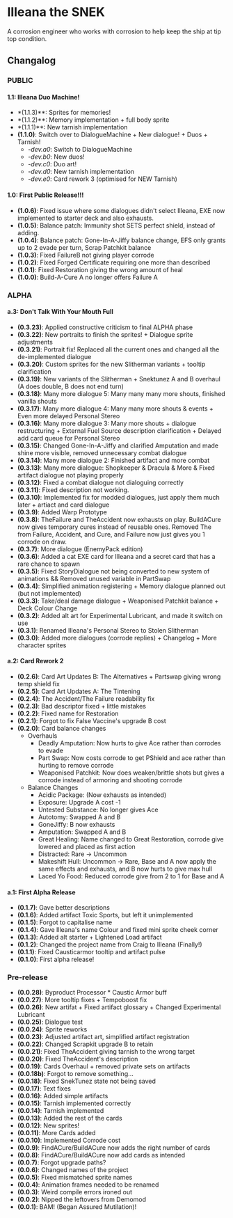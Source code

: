 # Illeana the SNEK

A corrosion engineer who works with corrosion to help keep the ship at tip top condition.

## Changalog

### PUBLIC

#### 1.1: Illeana Duo Machine!

* *(1.1.3)**: Sprites for memories!
* *(1.1.2)**: Memory implementation + full body sprite
* *(1.1.1)**: New tarnish implementation
* **(1.1.0)**: Switch over to DialogueMachine + New dialogue! + Duos + Tarnish!
  * *-dev.a0*: Switch to DialogueMachine
  * *-dev.b0*: New duos!
  * *-dev.c0*: Duo art!
  * *-dev.d0*: New tarnish implementation
  * *-dev.e0*: Card rework 3 (optimised for NEW Tarnish)

#### 1.0: First Public Release!!!

* **(1.0.6)**: Fixed issue where some dialogues didn't select Illeana, EXE now implemented to starter deck and also exhausts.
* **(1.0.5)**: Balance patch: Immunity shot SETS perfect shield, instead of adding.
* **(1.0.4)**: Balance patch: Gone-In-A-Jiffy balance change, EFS only grants up to 2 evade per turn, Scrap Patchkit balance
* **(1.0.3)**: Fixed FailureB not giving player corrode
* **(1.0.2)**: Fixed Forged Certificate requiring one more than described
* **(1.0.1)**: Fixed Restoration giving the wrong amount of heal
* **(1.0.0)**: Build-A-Cure A no longer offers Failure A

### ALPHA

#### a.3: Don't Talk With Your Mouth Full

* **(0.3.23)**: Applied constructive criticism to final ALPHA phase
* **(0.3.22)**: New portraits to finish the sprites! + Dialogue sprite adjustments
* **(0.3.21)**: Portrait fix! Replaced all the current ones and changed all the de-implemented dialogue
* **(0.3.20)**: Custom sprites for the new Slitherman variants + tooltip clarification
* **(0.3.19)**: New variants of the Slitherman + Snektunez A and B overhaul (A does double, B does not end turn)
* **(0.3.18)**: Many more dialogue 5: Many many many more shouts, finished vanilla shouts
* **(0.3.17)**: Many more dialogue 4: Many many more shouts & events + Even more delayed Personal Stereo
* **(0.3.16)**: Many more dialogue 3: Many more shouts + dialogue restructuring + External Fuel Source description clarification + Delayed add card queue for Personal Stereo
* **(0.3.15)**: Changed Gone-In-A-Jiffy and clarified Amputation and made shine more visible, removed unnecessary combat dialogue
* **(0.3.14)**: Many more dialogue 2: Finished artifact and more combat
* **(0.3.13)**: Many more dialogue: Shopkeeper & Dracula & More & Fixed artifact dialogue not playing properly
* **(0.3.12)**: Fixed a combat dialogue not dialoguing correctly
* **(0.3.11)**: Fixed description not working.
* **(0.3.10)**: Implemented fix for modded dialogues, just apply them much later + artiact and card dialogue
* **(0.3.9)**: Added Warp Prototype
* **(0.3.8)**: TheFailure and TheAccident now exhausts on play. BuildACure now gives temporary cures instead of reusable ones. Removed The from Failure, Accident, and Cure, and Failure now just gives you 1 corrode on draw.
* **(0.3.7)**: More dialogue (EnemyPack edition)
* **(0.3.6)**: Added a cat EXE card for Illeana and a secret card that has a rare chance to spawn
* **(0.3.5)**: Fixed StoryDialogue not being converted to new system of animations && Removed unused variable in PartSwap
* **(0.3.4)**: Simplified animation registering + Memory dialogue planned out (but not implemented)
* **(0.3.3)**: Take/deal damage dialogue + Weaponised Patchkit balance + Deck Colour Change
* **(0.3.2)**: Added alt art for Experimental Lubricant, and made it switch on use
* **(0.3.1)**: Renamed Illeana's Personal Stereo to Stolen Slitherman
* **(0.3.0)**: Added more dialogues (corrode replies) + Changelog + More character sprites

#### a.2: Card Rework 2

* **(0.2.6)**: Card Art Updates B: The Alternatives + Partswap giving wrong temp shield fix
* **(0.2.5)**: Card Art Updates A: The Tintening
* **(0.2.4)**: The Accident/The Failure readability fix
* **(0.2.3)**: Bad descriptor fixed + little mistakes
* **(0.2.2)**: Fixed name for Restoration
* **(0.2.1)**: Forgot to fix False Vaccine's upgrade B cost
* **(0.2.0)**: Card balance changes
  * Overhauls
    * Deadly Amputation: Now hurts to give Ace rather than corrodes to evade
    * Part Swap: Now costs corrode to get PShield and ace rather than hurting to remove corrode
    * Weaponised Patchkit: Now does weaken/brittle shots but gives a corrode instead of armoring and shooting corrode
  * Balance Changes
    * Acidic Package: (Now exhausts as intended)
    * Exposure: Upgrade A cost -1
    * Untested Substance: No longer gives Ace
    * Autotomy: Swapped A and B
    * GoneJiffy: B now exhausts
    * Amputation: Swapped A and B
    * Great Healing: Name changed to Great Restoration, corrode give lowered and placed as first action
    * Distracted: Rare -> Uncommon
    * Makeshift Hull: Uncommon -> Rare, Base and A now apply the same effects and exhausts, and B now hurts to give max hull
    * Laced Yo Food: Reduced corrode give from 2 to 1 for Base and A

#### a.1: First Alpha Release

* **(0.1.7)**: Gave better descriptions
* **(0.1.6)**: Added artifact Toxic Sports, but left it unimplemented
* **(0.1.5)**: Forgot to capitalise name
* **(0.1.4)**: Gave Illeana's name Colour and fixed mini sprite cheek corner
* **(0.1.3)**: Added alt starter + Lightened Load artifact
* **(0.1.2)**: Changed the project name from Craig to Illeana (Finally!)
* **(0.1.1)**: Fixed Causticarmor tooltip and artifact pulse
* **(0.1.0)**: First alpha release!

### Pre-release

* **(0.0.28)**: Byproduct Processor * Caustic Armor buff
* **(0.0.27)**: More tooltip fixes + Tempoboost fix
* **(0.0.26)**: New artifat + Fixed artifact glossary + Changed Experimental Lubricant
* **(0.0.25)**: Dialogue test
* **(0.0.24)**: Sprite reworks
* **(0.0.23)**: Adjusted artifact art, simplified artifact registration
* **(0.0.22)**: Changed Scrapkit upgrade B to retain
* **(0.0.21)**: Fixed TheAccident giving tarnish to the wrong target
* **(0.0.20)**: Fixed TheAccident's description
* **(0.0.19)**: Cards Overhaul + removed private sets on artifacts
* **(0.0.18b)**: Forgot to remove something...
* **(0.0.18)**: Fixed SnekTunez state not being saved
* **(0.0.17)**: Text fixes
* **(0.0.16)**: Added simple artifacts
* **(0.0.15)**: Tarnish implemented correctly
* **(0.0.14)**: Tarnish implemented
* **(0.0.13)**: Added the rest of the cards
* **(0.0.12)**: New sprites!
* **(0.0.11)**: More Cards added
* **(0.0.10)**: Implemented Corrode cost
* **(0.0.9)**: FindACure/BuildACure now adds the right number of cards
* **(0.0.8)**: FindACure/BuildACure now add cards as intended
* **(0.0.7)**: Forgot upgrade paths?
* **(0.0.6)**: Changed names of the project
* **(0.0.5)**: Fixed mismatched sprite names
* **(0.0.4)**: Animation frames needed to be renamed
* **(0.0.3)**: Weird compile errors ironed out
* **(0.0.2)**: Nipped the leftovers from Demomod
* **(0.0.1)**: BAM! (Began Assured Mutilation)!
